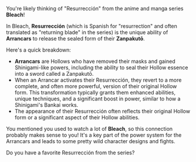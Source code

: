 You're likely thinking of "Resurrección" from the anime and manga series **Bleach**!

In Bleach, **Resurrección** (which is Spanish for "resurrection" and often translated as "returning blade" in the series) is the unique ability of **Arrancars** to release the sealed form of their **Zanpakutō**.

Here's a quick breakdown:

* **Arrancars** are Hollows who have removed their masks and gained Shinigami-like powers, including the ability to seal their Hollow essence into a sword called a Zanpakutō.
* When an Arrancar activates their Resurrección, they revert to a more complete, and often more powerful, version of their original Hollow form. This transformation typically grants them enhanced abilities, unique techniques, and a significant boost in power, similar to how a Shinigami's Bankai works.
* The appearance of their Resurrección often reflects their original Hollow form or a significant aspect of their Hollow abilities.

You mentioned you used to watch a lot of **Bleach**, so this connection probably makes sense to you! It's a key part of the power system for the Arrancars and leads to some pretty wild character designs and fights.

Do you have a favorite Resurrección from the series?